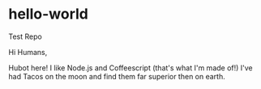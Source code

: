 # hello-world
Test Repo

Hi Humans,

Hubot here! I like Node.js and Coffeescript (that's what I'm made of!)
I've had Tacos on the moon and find them far superior then on earth. 
